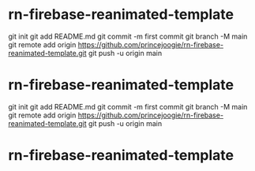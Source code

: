 # rn-firebase-reanimated-template
git
init
git
add
README.md
git
commit
-m
first commit
git
branch
-M
main
git
remote
add
origin
https://github.com/princejoogie/rn-firebase-reanimated-template.git
git
push
-u
origin
main
# rn-firebase-reanimated-template
git
init
git
add
README.md
git
commit
-m
first commit
git
branch
-M
main
git
remote
add
origin
https://github.com/princejoogie/rn-firebase-reanimated-template.git
git
push
-u
origin
main
# rn-firebase-reanimated-template
